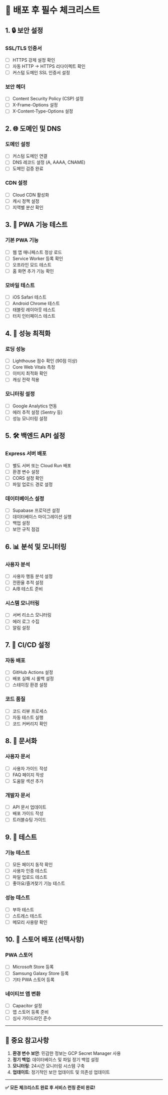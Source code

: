 # 🚀 배포 후 필수 체크리스트

## 1. 🔒 보안 설정

### SSL/TLS 인증서
- [ ] HTTPS 강제 설정 확인
- [ ] 자동 HTTP → HTTPS 리다이렉트 확인
- [ ] 커스텀 도메인 SSL 인증서 설정

### 보안 헤더
- [ ] Content Security Policy (CSP) 설정
- [ ] X-Frame-Options 설정
- [ ] X-Content-Type-Options 설정

## 2. 🌐 도메인 및 DNS

### 도메인 설정
- [ ] 커스텀 도메인 연결
- [ ] DNS 레코드 설정 (A, AAAA, CNAME)
- [ ] 도메인 검증 완료

### CDN 설정
- [ ] Cloud CDN 활성화
- [ ] 캐시 정책 설정
- [ ] 지역별 분산 확인

## 3. 📱 PWA 기능 테스트

### 기본 PWA 기능
- [ ] 웹 앱 매니페스트 정상 로드
- [ ] Service Worker 등록 확인
- [ ] 오프라인 모드 테스트
- [ ] 홈 화면 추가 기능 확인

### 모바일 테스트
- [ ] iOS Safari 테스트
- [ ] Android Chrome 테스트
- [ ] 태블릿 레이아웃 테스트
- [ ] 터치 인터페이스 테스트

## 4. 🔧 성능 최적화

### 로딩 성능
- [ ] Lighthouse 점수 확인 (90점 이상)
- [ ] Core Web Vitals 측정
- [ ] 이미지 최적화 확인
- [ ] 캐싱 전략 적용

### 모니터링 설정
- [ ] Google Analytics 연동
- [ ] 에러 추적 설정 (Sentry 등)
- [ ] 성능 모니터링 설정

## 5. 🛠️ 백엔드 API 설정

### Express 서버 배포
- [ ] 별도 서버 또는 Cloud Run 배포
- [ ] 환경 변수 설정
- [ ] CORS 설정 확인
- [ ] 파일 업로드 경로 설정

### 데이터베이스 설정
- [ ] Supabase 프로덕션 설정
- [ ] 데이터베이스 마이그레이션 실행
- [ ] 백업 설정
- [ ] 보안 규칙 점검

## 6. 📊 분석 및 모니터링

### 사용자 분석
- [ ] 사용자 행동 분석 설정
- [ ] 전환율 추적 설정
- [ ] A/B 테스트 준비

### 시스템 모니터링
- [ ] 서버 리소스 모니터링
- [ ] 에러 로그 수집
- [ ] 알림 설정

## 7. 🔄 CI/CD 설정

### 자동 배포
- [ ] GitHub Actions 설정
- [ ] 배포 실패 시 롤백 설정
- [ ] 스테이징 환경 설정

### 코드 품질
- [ ] 코드 리뷰 프로세스
- [ ] 자동 테스트 실행
- [ ] 코드 커버리지 확인

## 8. 📝 문서화

### 사용자 문서
- [ ] 사용자 가이드 작성
- [ ] FAQ 페이지 작성
- [ ] 도움말 섹션 추가

### 개발자 문서
- [ ] API 문서 업데이트
- [ ] 배포 가이드 작성
- [ ] 트러블슈팅 가이드

## 9. 🧪 테스트

### 기능 테스트
- [ ] 모든 페이지 동작 확인
- [ ] 사용자 인증 테스트
- [ ] 파일 업로드 테스트
- [ ] 좋아요/즐겨찾기 기능 테스트

### 성능 테스트
- [ ] 부하 테스트
- [ ] 스트레스 테스트
- [ ] 메모리 사용량 확인

## 10. 📱 스토어 배포 (선택사항)

### PWA 스토어
- [ ] Microsoft Store 등록
- [ ] Samsung Galaxy Store 등록
- [ ] 기타 PWA 스토어 등록

### 네이티브 앱 변환
- [ ] Capacitor 설정
- [ ] 앱 스토어 등록 준비
- [ ] 심사 가이드라인 준수

---

## 🚨 중요 참고사항

1. **환경 변수 보안**: 민감한 정보는 GCP Secret Manager 사용
2. **정기 백업**: 데이터베이스 및 파일 정기 백업 설정
3. **모니터링**: 24시간 모니터링 시스템 구축
4. **업데이트**: 정기적인 보안 업데이트 및 의존성 업데이트

---

**✅ 모든 체크리스트 완료 후 서비스 런칭 준비 완료!**
